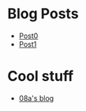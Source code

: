 # Blog Posts

- [Post0](posts/post0.md)
- [Post1](posts/post1.md)

# Cool stuff

- [08a's blog](08a.gitlab.io)

